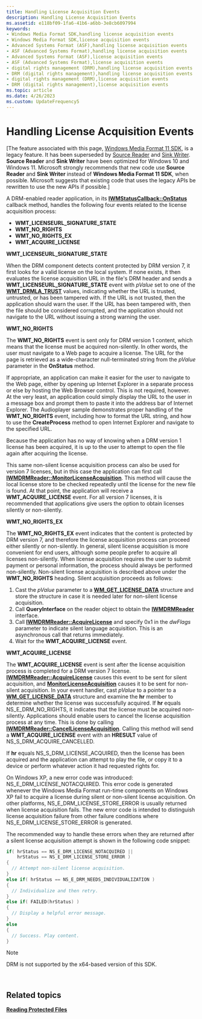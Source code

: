 ```yaml
---
title: Handling License Acquisition Events
description: Handling License Acquisition Events
ms.assetid: e118bf09-1fa6-41b6-a6bb-3e8cb6097994
keywords:
- Windows Media Format SDK,handling license acquisition events
- Windows Media Format SDK,license acquisition events
- Advanced Systems Format (ASF),handling license acquisition events
- ASF (Advanced Systems Format),handling license acquisition events
- Advanced Systems Format (ASF),license acquisition events
- ASF (Advanced Systems Format),license acquisition events
- digital rights management (DRM),handling license acquisition events
- DRM (digital rights management),handling license acquisition events
- digital rights management (DRM),license acquisition events
- DRM (digital rights management),license acquisition events
ms.topic: article
ms.date: 4/26/2023
ms.custom: UpdateFrequency5
---
```


# Handling License Acquisition Events

\[The feature associated with this page, [Windows Media Format 11 SDK](/windows/win32/wmformat/windows-media-format-11-sdk), is a legacy feature. It has been superseded by [Source Reader](/windows/win32/medfound/source-reader) and [Sink Writer](/windows/win32/medfound/sink-writer). **Source Reader** and **Sink Writer** have been optimized for Windows 10 and Windows 11. Microsoft strongly recommends that new code use **Source Reader** and **Sink Writer** instead of **Windows Media Format 11 SDK**, when possible. Microsoft suggests that existing code that uses the legacy APIs be rewritten to use the new APIs if possible.\]

A DRM-enabled reader application, in its [**IWMStatusCallback::OnStatus**](/previous-versions/windows/desktop/api/Wmsdkidl/nf-wmsdkidl-iwmstatuscallback-onstatus) callback method, handles the following four events related to the license acquisition process:

-   **WMT\_LICENSEURL\_SIGNATURE\_STATE**
-   **WMT\_NO\_RIGHTS**
-   **WMT\_NO\_RIGHTS\_EX**
-   **WMT\_ACQUIRE\_LICENSE**

**WMT\_LICENSEURL\_SIGNATURE\_STATE**

When the DRM component detects content protected by DRM version 7, it first looks for a valid license on the local system. If none exists, it then evaluates the license acquisition URL in the file's DRM header and sends a **WMT\_LICENSEURL\_SIGNATURE\_STATE** event with *pValue* set to one of the [**WMT\_DRMLA\_TRUST**](/previous-versions/windows/desktop/api/wmsdkidl/ne-wmsdkidl-wmt_drmla_trust) values, indicating whether the URL is trusted, untrusted, or has been tampered with. If the URL is not trusted, then the application should warn the user. If the URL has been tampered with, then the file should be considered corrupted, and the application should not navigate to the URL without issuing a strong warning the user.

**WMT\_NO\_RIGHTS**

The **WMT\_NO\_RIGHTS** event is sent only for DRM version 1 content, which means that the license must be acquired non-silently. In other words, the user must navigate to a Web page to acquire a license. The URL for the page is retrieved as a wide-character null-terminated string from the *pValue* parameter in the **OnStatus** method.

If appropriate, an application can make it easier for the user to navigate to the Web page, either by opening up Internet Explorer in a separate process or else by hosting the Web Browser control. This is not required, however. At the very least, an application could simply display the URL to the user in a message box and prompt them to paste it into the address bar of Internet Explorer. The Audioplayer sample demonstrates proper handling of the **WMT\_NO\_RIGHTS** event, including how to format the URL string, and how to use the **CreateProcess** method to open Internet Explorer and navigate to the specified URL.

Because the application has no way of knowing when a DRM version 1 license has been acquired, it is up to the user to attempt to open the file again after acquiring the license.

This same non-silent license acquisition process can also be used for version 7 licenses, but in this case the application can first call [**IWMDRMReader::MonitorLicenseAcquisition**](/previous-versions/windows/desktop/api/Wmsdkidl/nf-wmsdkidl-iwmdrmreader-monitorlicenseacquisition). This method will cause the local license store to be checked repeatedly until the license for the new file is found. At that point, the application will receive a **WMT\_ACQUIRE\_LICENSE** event. For all version 7 licenses, it is recommended that applications give users the option to obtain licenses silently or non-silently.

**WMT\_NO\_RIGHTS\_EX**

The **WMT\_NO\_RIGHTS\_EX** event indicates that the content is protected by DRM version 7, and therefore the license acquisition process can proceed either silently or non-silently. In general, silent license acquisition is more convenient for end users, although some people prefer to acquire all licenses non-silently. When license acquisition requires the user to submit payment or personal information, the process should always be performed non-silently. Non-silent license acquisition is described above under the **WMT\_NO\_RIGHTS** heading. Silent acquisition proceeds as follows:

1.  Cast the *pValue* parameter to a [**WM\_GET\_LICENSE\_DATA**](wm-get-license-data.md) structure and store the structure in case it is needed later for non-silent license acquisition.
2.  Call **QueryInterface** on the reader object to obtain the [**IWMDRMReader**](/previous-versions/windows/desktop/api/wmsdkidl/nn-wmsdkidl-iwmdrmreader) interface.
3.  Call [**IWMDRMReader::AcquireLicense**](/previous-versions/windows/desktop/api/Wmsdkidl/nf-wmsdkidl-iwmdrmreader-acquirelicense) and specify 0x1 in the *dwFlags* parameter to indicate silent language acquisition. This is an asynchronous call that returns immediately.
4.  Wait for the **WMT\_ACQUIRE\_LICENSE** event.

**WMT\_ACQUIRE\_LICENSE**

The **WMT\_ACQUIRE\_LICENSE** event is sent after the license acquisition process is completed for a DRM version 7 license. [**IWMDRMReader::AcquireLicense**](/previous-versions/windows/desktop/api/Wmsdkidl/nf-wmsdkidl-iwmdrmreader-acquirelicense) causes this event to be sent for silent acquisition, and [**MonitorLicenseAcquisition**](/previous-versions/windows/desktop/api/Wmsdkidl/nf-wmsdkidl-iwmdrmreader-monitorlicenseacquisition) causes it to be sent for non-silent acquisition. In your event handler, cast *pValue* to a pointer to a [**WM\_GET\_LICENSE\_DATA**](wm-get-license-data.md) structure and examine the **hr** member to determine whether the license was successfully acquired. If **hr** equals NS\_E\_DRM\_NO\_RIGHTS, it indicates that the license must be acquired non-silently. Applications should enable users to cancel the license acquisition process at any time. This is done by calling [**IWMDRMReader::CancelLicenseAcquisition**](/previous-versions/windows/desktop/api/Wmsdkidl/nf-wmsdkidl-iwmdrmreader-cancellicenseacquisition). Calling this method will send a **WMT\_ACQUIRE\_LICENSE** event with an **HRESULT** value of NS\_S\_DRM\_ACQUIRE\_CANCELLED.

If **hr** equals NS\_S\_DRM\_LICENSE\_ACQUIRED, then the license has been acquired and the application can attempt to play the file, or copy it to a device or perform whatever action it had requested rights for.

On Windows XP, a new error code was introduced: NS\_E\_DRM\_LICENSE\_NOTACQUIRED. This error code is generated whenever the Windows Media Format run-time components on Windows XP fail to acquire a license during silent or non-silent license acquisition. On other platforms, NS\_E\_DRM\_LICENSE\_STORE\_ERROR is usually returned when license acquisition fails. The new error code is intended to distinguish license acquisition failure from other failure conditions where NS\_E\_DRM\_LICENSE\_STORE\_ERROR is generated.

The recommended way to handle these errors when they are returned after a silent license acquisition attempt is shown in the following code snippet:


```C++
if( hrStatus == NS_E_DRM_LICENSE_NOTACQUIRED || 
    hrStatus == NS_E_DRM_LICENSE_STORE_ERROR )
{
  // Attempt non-silent license acquisition.
}
else if( hrStatus == NS_E_DRM_NEEDS_INDIVIDUALIZATION )
{
  // Individualize and then retry.
}
else if( FAILED(hrStatus) )
{
  // Display a helpful error message.
}
else
{
  // Success. Play content.
}
```



> [!Note]  
> DRM is not supported by the x64-based version of this SDK.

 

## Related topics

<dl> <dt>

[**Reading Protected Files**](reading-protected-files.md)
</dt> </dl>

 

 




